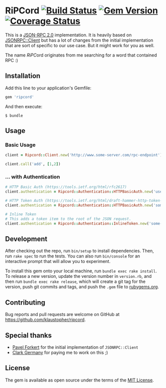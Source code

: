 # RiPCord [![Build Status](https://travis-ci.org/klaustopher/ripcord.svg?branch=master)](https://travis-ci.org/klaustopher/ripcord) [![Gem Version](https://badge.fury.io/rb/ripcord.svg)](https://badge.fury.io/rb/ripcord) [![Coverage Status](https://coveralls.io/repos/github/klaustopher/ripcord/badge.svg?branch=master)](https://coveralls.io/github/klaustopher/ripcord?branch=master)

This is a [JSON-RPC 2.0](http://www.jsonrpc.org/specification) implementation. It is heavily based on [JSONRPC::Client](https://github.com/fxposter/jsonrpc-client) but has a lot of changes
from the initial implementation that are sort of specific to our use case. But it might work for you as well.

The name *R*i*PC*ord originates from me searching for a word that contained RPC :)

## Installation

Add this line to your application's Gemfile:

```ruby
gem 'ripcord'
```

And then execute:

    $ bundle

## Usage


### Basic Usage
```ruby
client = Ripcord::Client.new('http://www.some-server.com/rpc-endpoint')

client.call('add', [1,2])
```

### ... with Authentication

```ruby
# HTTP Basic Auth (https://tools.ietf.org/html/rfc2617)
client.authentication = Ripcord::Authentication::HTTPBasicAuth.new('user', 'password')
```

```ruby
# HTTP Token Auth (https://tools.ietf.org/html/draft-hammer-http-token-auth-01)
client.authentication = Ripcord::Authentication::HTTPBasicAuth.new('some-token')
```

```ruby
# Inline Token
# This adds a token item to the root of the JSON request.
client.authentication = Ripcord::Authentication::InlineToken.new('some-token')
```

## Development

After checking out the repo, run `bin/setup` to install dependencies. Then, run `rake spec` to run the tests. You can also run `bin/console` for an interactive prompt that will allow you to experiment.

To install this gem onto your local machine, run `bundle exec rake install`. To release a new version, update the version number in `version.rb`, and then run `bundle exec rake release`, which will create a git tag for the version, push git commits and tags, and push the `.gem` file to [rubygems.org](https://rubygems.org).

## Contributing

Bug reports and pull requests are welcome on GitHub at https://github.com/klaustopher/ripcord.

## Special thanks

- [Pavel Forkert](https://github.com/fxposter/) for the initial implementation of `JSONRPC::Client`
- [Clark Germany](https://www.clark.de) for paying me to work on this ;)

## License

The gem is available as open source under the terms of the [MIT License](http://opensource.org/licenses/MIT).
